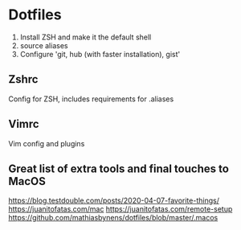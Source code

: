 # Dotfiles

1. Install ZSH and make it the default shell
2. source aliases
3. Configure 'git, hub (with faster installation), gist'

## Zshrc

Config for ZSH, includes requirements for .aliases

## Vimrc

Vim config and plugins

## Great list of extra tools and final touches to MacOS

<https://blog.testdouble.com/posts/2020-04-07-favorite-things/>
<https://juanitofatas.com/mac>
<https://juanitofatas.com/remote-setup>
<https://github.com/mathiasbynens/dotfiles/blob/master/.macos>
